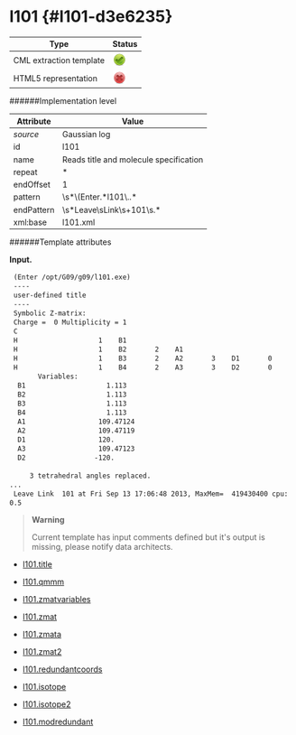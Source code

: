 # l101 {#l101-d3e6235}


| Type                                                                                                                                                | Status                                                                                                                                              |
|----|----|
| CML extraction template                                                                                                                             | ![](/imgs/Total.png)                                                                                                                                |
| HTML5 representation                                                                                                                                | ![](/imgs/None.png)                                                                                                                                 |

######Implementation level

| Attribute                                                                                                                                           | Value                                                                                                                                               |
|----|----|
| *source*                                                                                                                                            | Gaussian log                                                                                                                                        |
| id                                                                                                                                                  | l101                                                                                                                                                |
| name                                                                                                                                                | Reads title and molecule specification                                                                                                              |
| repeat                                                                                                                                              | \*                                                                                                                                                  |
| endOffset                                                                                                                                           | 1                                                                                                                                                   |
| pattern                                                                                                                                             | \\s\*\\(Enter.\*l101\\..\*                                                                                                                          |
| endPattern                                                                                                                                          | \\s\*Leave\\sLink\\s+101\\s.\*                                                                                                                      |
| xml:base                                                                                                                                            | l101.xml                                                                                                                                            |

######Template attributes

**Input.**

     (Enter /opt/G09/g09/l101.exe)
     ----
     user-defined title
     ----  
     Symbolic Z-matrix:
     Charge =  0 Multiplicity = 1
     C
     H                    1    B1
     H                    1    B2       2    A1
     H                    1    B3       2    A2       3    D1       0
     H                    1    B4       2    A3       3    D2       0
           Variables:
      B1                    1.113                    
      B2                    1.113                    
      B3                    1.113                    
      B4                    1.113                    
      A1                  109.47124                  
      A2                  109.47119                  
      D1                  120.                       
      A3                  109.47123                  
      D2                 -120.                       
     
         3 tetrahedral angles replaced.
    ...
     Leave Link  101 at Fri Sep 13 17:06:48 2013, MaxMem=  419430400 cpu:       0.5
      

> **Warning**
>
> Current template has input comments defined but it's output is missing, please notify data architects.

-   [l101.title](/out/md/cml/gaussian_log/l101.title-d3e6242.md)

<!-- -->

-   [l101.qmmm](/out/md/cml/gaussian_log/l101.qmmm-d3e6273.md)

<!-- -->

-   [l101.zmatvariables](/out/md/cml/gaussian_log/l101.zmatvariables-d3e6618.md)

<!-- -->

-   [l101.zmat](/out/md/cml/gaussian_log/l101.zmat-d3e6746.md)

<!-- -->

-   [l101.zmata](/out/md/cml/gaussian_log/l101.zmata-d3e6828.md)

<!-- -->

-   [l101.zmat2](/out/md/cml/gaussian_log/l101.zmat2-d3e6841.md)

<!-- -->

-   [l101.redundantcoords](/out/md/cml/gaussian_log/l101.redundantcoords-d3e6997.md)

<!-- -->

-   [l101.isotope](/out/md/cml/gaussian_log/l101.isotope-d3e7023.md)

<!-- -->

-   [l101.isotope2](/out/md/cml/gaussian_log/l101.isotope2-d3e7120.md)

<!-- -->

-   [l101.modredundant](/out/md/cml/gaussian_log/l101.modredundant-d3e7209.md)


